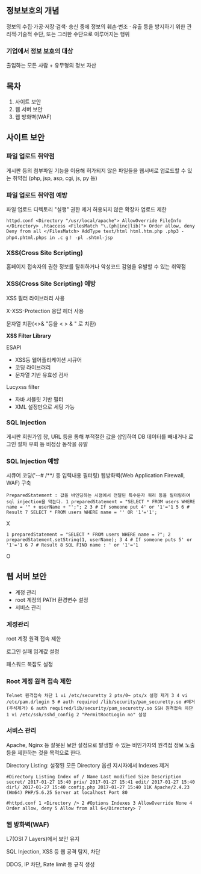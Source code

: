 ## 정보보호의 개념

정보의 수집·가공·저장·검색· 송신 중에 정보의 훼손·변조 · 유출 등을 방지하기 위한 관리적·기술적 수단, 또는 그러한 수단으로 이루어지는 행위

### 기업에서 정보 보호의 대상

출입하는 모든 사람 + 유무형의 정보 자산

## 목차

1. 사이트 보안
2. 웹 서버 보안
3. 웹 방화벽(WAF)

## 사이트 보안

### 파일 업로드 취약점

게시판 등의 첨부파일 기능을 이용해 허가되지 않은 파일들을 웹서버로 업로드할 수 있는 취약점 (php, jsp, asp, cgi, js, py 등)

### 파일 업로드 취약점 예방

파일 업로드 디렉토리 "실행" 권한 제거
허용되지 않은 확장자 업로드 제한

`httpd.conf <Directory "/usr/local/apache"> AllowOverride FileInfo </Directory> .htaccess <FilesMatch "\.(ph|inc|lib)"> Order allow, deny Deny from all </FilesMatch> AddType text/html html.htm.php .php3 -php4.phtml.phps in .c gㅑ -pl .shtml-jsp`

### XSS(Cross Site Scripting)

홈페이지 접속자의 권한 정보를 탈취하거나 악성코드 감염을 유발할 수 있는 취약점

### XSS(Cross Site Scripting) 예방

XSS 필터 라이브러리 사용

X-XSS-Protection 응답 헤더 사용

문자열 치환(<>& "등을 < > & " 로 치환)

**XSS Filter Library**

ESAPI

- XSS등 웹어플리케이션 시큐어
- 코딩 라이브러리
- 문자열 기반 유효성 검사

Lucyxss filter

- 자바 서블릿 기반 필터
- XML 설정만으로 세팅 가능

### SQL Injection

게시판 회원가입 창, URL 등을 통해 부적절한 값을 삽입하여 DB 데이터를 빼내거나 로그인 절차 우회 등 비정상 동작을 유발

### SQL Injection 예방

시큐어 코딩('--# /**/ 등 입력내용 필터링)
웹방화벽(Web Application Firewall, WAF) 구축

`PreparedStatement : 값을 바인딩하는 시점에서 전달된 특수문자 쿼리 등을 필터링하여 sql injection을 막는다. 1 preparedStatement = "SELECT * FROM users WHERE name = '" + userName + "';"; 2 3 # If someone put 4' or '1'='1 5 6 # Result 7 SELECT * FROM users WHERE name = '' OR '1'='1';`

X

`1 preparedStatement = "SELECT * FROM users WHERE name = ?"; 2 preparedStatement.setString(1, userName); 3 4 # If someone puts 5' or '1'='1 6 7 # Result 8 SQL FIND name : ' or '1'='1`

O

## 웹 서버 보안

- 계정 관리
- root 계정의 PATH 환경변수 설정
- 서비스 관리

### 계정관리

root 계정 원격 접속 제한

로그인 실패 임계값 설정

패스워드 복잡도 설정

### Root 계정 원격 접속 제한

`Telnet 원격접속 차단 1 vi /etc/securetty 2 pts/0~ pts/x 설정 제거 3 4 vi /etc/pam.d/login 5 # auth required /lib/security/pam_securetty.so #제거(주석제거) 6 auth required/lib/security/pam_securetty.so SSH 원격접속 차단 1 vi /etc/ssh/sshd_config 2 "PermitRootLogin no" 설정`

### 서비스 관리

Apache, Nginx 등 잘못된 보안 설정으로 발생할 수 있는 비인가자의 원격접 정보 노출 등을 제한하는 것을 목적으로 한다.

Directory Listing: 설정된 모든 Directory 옵션 지시자에서 Indexes 제거

`#Directory Listing Index of / Name Last modified Size Description secret/ 2017-01-27 15:40 priv/ 2017-01-27 15:41 edit/ 2017-01-27 15:40 dirl/ 2017-01-27 15:40 config.php 2017-01-27 15:40 11K Apache/2.4.23 (Wm64) PHP/5.6.25 Server at localhost Port 80`

`#httpd.conf 1 <Directory /> 2 #Options Indexes 3 AllowOverride None 4 Order allow, deny 5 Allow from all 6</Directory> 7`

### 웹 방화벽(WAF)

L7(OSI 7 Layers)에서 보안 유지

SQL Injection, XSS 등 웹 공격 탐지, 차단

DDOS, IP 차단, Rate limit 등 규칙 생성
